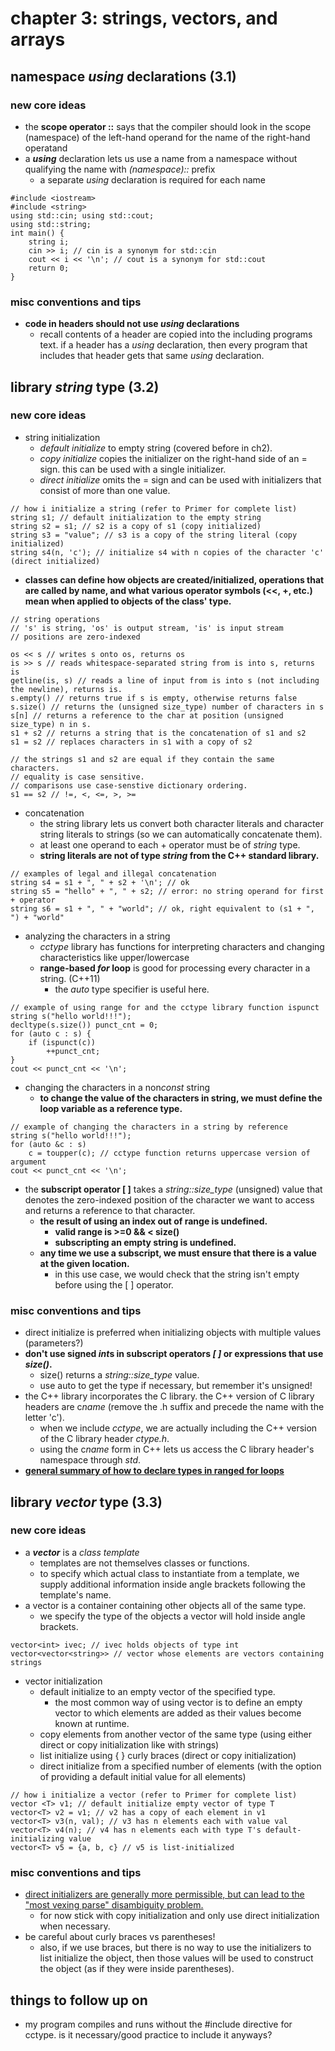 # chapter 3: strings, vectors, and arrays

## namespace *using* declarations (3.1)

### new core ideas
- the **scope operator ::** says that the compiler should look in the scope (namespace) of the left-hand operand for the name of the right-hand operatand
- a ***using*** declaration lets us use a name from a namespace without qualifying the name with *(namespace)::* prefix
	- a separate *using* declaration is required for each name

~~~
#include <iostream>
#include <string>
using std::cin; using std::cout;
using std::string;
int main() {
	string i;
	cin >> i; // cin is a synonym for std::cin
	cout << i << '\n'; // cout is a synonym for std::cout
	return 0;
}
~~~

### misc conventions and tips
- **code in headers should not use *using* declarations**
	- recall contents of a header are copied into the including programs text. if a header has a *using* declaration, then every program that includes that header gets that same *using* declaration.


## library *string* type (3.2)

### new core ideas
- string initialization
	- *default initialize* to empty string (covered before in ch2).
	- *copy initialize* copies the initializer on the right-hand side of an = sign. this can be used with a single initializer.
	- *direct initialize* omits the = sign and can be used with initializers that consist of more than one value.
~~~
// how i initialize a string (refer to Primer for complete list)
string s1; // default initialization to the empty string
string s2 = s1; // s2 is a copy of s1 (copy initialized)
string s3 = "value"; // s3 is a copy of the string literal (copy initialized)
string s4(n, 'c'); // initialize s4 with n copies of the character 'c' (direct initialized)
~~~

- **classes can define how objects are created/initialized, operations that are called by name, and what various operator symbols (<<, +, etc.) mean when applied to objects of the class' type.**
~~~
// string operations
// 's' is string, 'os' is output stream, 'is' is input stream
// positions are zero-indexed

os << s // writes s onto os, returns os
is >> s // reads whitespace-separated string from is into s, returns is
getline(is, s) // reads a line of input from is into s (not including the newline), returns is.
s.empty() // returns true if s is empty, otherwise returns false
s.size() // returns the (unsigned size_type) number of characters in s
s[n] // returns a reference to the char at position (unsigned size_type) n in s.
s1 + s2 // returns a string that is the concatenation of s1 and s2
s1 = s2 // replaces characters in s1 with a copy of s2

// the strings s1 and s2 are equal if they contain the same characters.
// equality is case sensitive. 
// comparisons use case-senstive dictionary ordering.
s1 == s2 // !=, <, <=, >, >=
~~~

- concatenation
	- the string library lets us convert both character literals and character string literals to strings (so we can automatically concatenate them).
	- at least one operand to each + operator must be of *string* type.
	- **string literals are not of type *string* from the C++ standard library.**
~~~
// examples of legal and illegal concatenation
string s4 = s1 + ", " + s2 + '\n'; // ok
string s5 = "hello" + ", " + s2; // error: no string operand for first + operator
string s6 = s1 + ", " + "world"; // ok, right equivalent to (s1 + ", ") + "world"
~~~

- analyzing the characters in a string
	- *cctype* library has functions for interpreting characters and changing characteristics like upper/lowercase
	- **range-based *for* loop** is good for processing every character in a string. (C++11)
		- the *auto* type specifier is useful here.
~~~
// example of using range for and the cctype library function ispunct
string s("hello world!!!");
decltype(s.size()) punct_cnt = 0;
for (auto c : s) {
	if (ispunct(c))
		++punct_cnt;
}
cout << punct_cnt << '\n';
~~~

- changing the characters in a non*const* string
	- **to change the value of the characters in string, we must define the loop variable as a reference type.**
~~~
// example of changing the characters in a string by reference
string s("hello world!!!");
for (auto &c : s)
	c = toupper(c); // cctype function returns uppercase version of argument
cout << punct_cnt << '\n';
~~~

- the **subscript operator [ ]** takes a *string::size_type* (unsigned) value that denotes the zero-indexed position of the character we want to access and returns a reference to that character.
	- **the result of using an index out of range is undefined.**
		- **valid range is >=0 && < size()**
		- **subscripting an empty string is undefined.**
	- **any time we use a subscript, we must ensure that there is a value at the given location.**
		- in this use case, we would check that the string isn't empty before using the [ ] operator.

### misc conventions and tips
- direct initialize is preferred when initializing objects with multiple values (parameters?)
- **don't use signed *int*s in subscript operators *[ ]* or expressions that use *size()*.**
	- size() returns a *string::size_type* value.
	- use auto to get the type if necessary, but remember it's unsigned!
- the C++ library incorporates the C library. the C++ version of C library headers are c*name* (remove the .h suffix and precede the name with the letter 'c').
	- when we include *cctype*, we are actually including the C++ version of the C library header *ctype.h*. 
	- using the c*name* form in C++ lets us access the C library header's namespace through *std*.
- [**general summary of how to declare types in ranged for loops**](https://stackoverflow.com/questions/15176104/c11-range-based-loop-get-item-by-value-or-reference-to-const)


## library *vector* type (3.3)

### new core ideas
- a ***vector*** is a *class template*
	- templates are not themselves classes or functions.
	- to specify which actual class to instantiate from a template, we supply additional information inside angle brackets following the template's name.
- a vector is a container containing other objects all of the same type.
	- we specify the type of the objects a vector will hold inside angle brackets.
~~~
vector<int> ivec; // ivec holds objects of type int
vector<vector<string>> // vector whose elements are vectors containing strings
~~~

- vector initialization
	- default initialize to an empty vector of the specified type.
		- the most common way of using vector is to define an empty vector to which elements are added as their values become known at runtime.
	- copy elements from another vector of the same type (using either direct or copy initialization like with strings)
	- list initialize using { } curly braces (direct or copy initialization)
	- direct initialize from a specified number of elements (with the option of providing a default initial value for all elements)
~~~
// how i initialize a vector (refer to Primer for complete list)
vector <T> v1; // default initialize empty vector of type T
vector<T> v2 = v1; // v2 has a copy of each element in v1
vector<T> v3(n, val); // v3 has n elements each with value val
vector<T> v4(n); // v4 has n elements each with type T's default-initializing value
vector<T> v5 = {a, b, c} // v5 is list-initialized
~~~


### misc conventions and tips
- [direct initializers are generally more permissible, but can lead to the "most vexing parse" disambiguity problem.](https://en.cppreference.com/w/cpp/language/direct_initialization)
	- for now stick with copy initialization and only use direct initialization when necessary.
- be careful about curly braces vs parentheses!
	- also, if we use braces, but there is no way to use the initializers to list initialize the object, then those values will be used to construct the object (as if they were inside parentheses).


## things to follow up on
- my program compiles and runs without the #include directive for cctype. is it necessary/good practice to include it anyways?
